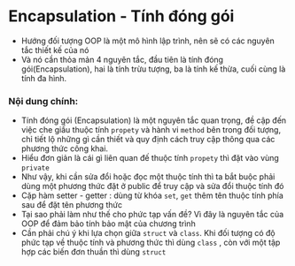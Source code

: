 # Encapsulation - Tính đóng gói

- Hướng đối tượng OOP là một mô hình lập trình, nên sẽ có các nguyên tắc thiết kế của nó
- Và nó cần thỏa mản 4 nguyên tắc, đầu tiên là tính đóng gói(Encapsulation), hai là tính trừu tượng, ba là tính kế thừa, cuối cùng là tính đa hình.

<h3>Nội dung chính: </h3>

- Tính đóng gói (Encapsulation) là một nguyên tắc quan trọng, đề cập đến việc che giấu thuộc tính ```propety``` và hành vi ```method``` bên trong đối tượng, chỉ tiết lộ những gì cần thiết và quy định cách truy cập thông qua các phương thức công khai.
- Hiểu đơn giản là cái gì liên quan đế thuộc tính ```propety``` thì đặt vào vùng ```private```
- Như vậy, khi cần sửa đổi hoặc đọc một thuộc tính thì ta bắt buộc phải dùng một phương thức đặt ở public để truy cập và sửa đổi thuộc tính đó 
- Cặp hàm setter - getter : dùng từ khóa ```set```, ```get``` thêm tên thuộc tính phía sau để đặt tên phương thức
- Tại sao phải làm như thế cho phức tạp vấn đề? Vì đây là nguyên tắc của OOP để đảm bảo tính bảo mật của chương trình 
- Cần phải chú ý khi lựa chọn giữa ```struct``` và ```class```. Khi đối tượng có độ phức tạp về thuộc tính và phương thức thì dùng ```class``` , còn với một tập hợp các biến đơn thuần thì dùng ```struct``` 
